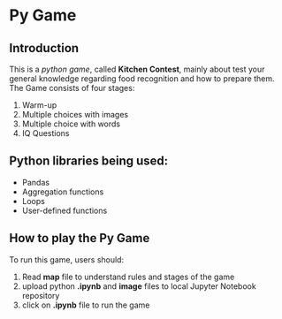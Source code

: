 # Py Game

## Introduction
This is a *python game*, called **Kitchen Contest**, mainly about test your general knowledge regarding food recognition and how to prepare them. The Game consists of four stages:
1. Warm-up
2. Multiple choices with images
3. Multiple choice with words
4. IQ Questions


## Python libraries being used:
* Pandas
* Aggregation functions
* Loops
* User-defined functions

## How to play the Py Game
To run this game, users should:
1. Read **map** file to understand rules and stages of the game 
2. upload python **.ipynb** and **image** files to local Jupyter Notebook repository
3. click on **.ipynb** file to run the game
